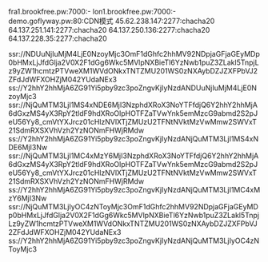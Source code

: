 fra1.brookfree.pw:7000:-
lon1.brookfree.pw:7000:-
demo.goflyway.pw:80:CDN模式
45.62.238.147:2277:chacha20
64.137.251.141:2277:chacha20
64.137.250.136:2277:chacha20
64.137.228.35:2277:chacha20
 
ssr://NDUuNjIuMjM4LjE0NzoyMjc3OmF1dGhfc2hhMV92NDpjaGFjaGEyMDp0bHMxLjJfdGlja2V0X2F1dGg6Wkc5MVlpNXBieTl6YzNwb1puZ3ZLakl5TnpjLz9yZW1hcmtzPTVweXM1WVdONkxTNTZMU201WS0zNXAybDZJZXFPbVJ2ZFdJdWFXOHZjM042YUdaNEx3
ss://Y2hhY2hhMjA6ZG91Yi5pby9zc3poZngvKjIyNzdANDUuNjIuMjM4LjE0NzoyMjc3
ssr://NjQuMTM3LjI1MS4xNDE6MjI3NzphdXRoX3NoYTFfdjQ6Y2hhY2hhMjA6dGxzMS4yX3RpY2tldF9hdXRoOlpHOTFZaTVwYnk5emMzcG9abmd2S2pJeU56Yy8_cmVtYXJrcz01cHlzNVlXTjZMUzU2TFNtNVktMzVwMmw2SWVxT21SdmRXSXVhVzh2YzNONmFHWjRMdw
ss://Y2hhY2hhMjA6ZG91Yi5pby9zc3poZngvKjIyNzdANjQuMTM3LjI1MS4xNDE6MjI3Nw
ssr://NjQuMTM3LjI1MC4xMzY6MjI3NzphdXRoX3NoYTFfdjQ6Y2hhY2hhMjA6dGxzMS4yX3RpY2tldF9hdXRoOlpHOTFZaTVwYnk5emMzcG9abmd2S2pJeU56Yy8_cmVtYXJrcz01cHlzNVlXTjZMUzU2TFNtNVktMzVwMmw2SWVxT21SdmRXSXVhVzh2YzNONmFHWjRMdw
ss://Y2hhY2hhMjA6ZG91Yi5pby9zc3poZngvKjIyNzdANjQuMTM3LjI1MC4xMzY6MjI3Nw
ssr://NjQuMTM3LjIyOC4zNToyMjc3OmF1dGhfc2hhMV92NDpjaGFjaGEyMDp0bHMxLjJfdGlja2V0X2F1dGg6Wkc5MVlpNXBieTl6YzNwb1puZ3ZLakl5TnpjLz9yZW1hcmtzPTVweXM1WVdONkxTNTZMU201WS0zNXAybDZJZXFPbVJ2ZFdJdWFXOHZjM042YUdaNEx3
ss://Y2hhY2hhMjA6ZG91Yi5pby9zc3poZngvKjIyNzdANjQuMTM3LjIyOC4zNToyMjc3
 
